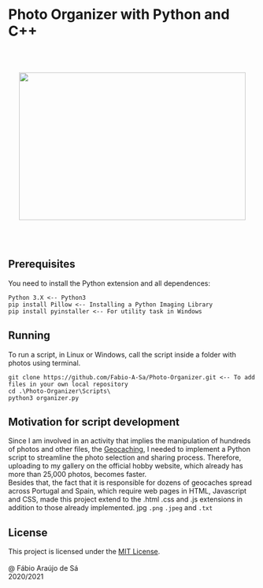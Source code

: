 # Photo Organizer with Python and C++

<br/>
<br/>

<p align="center">
  <img width="460" height="300" src="https://i.pinimg.com/originals/b7/ba/38/b7ba3835f63380fbb822669f8f904f11.jpg">
</p>

<br/>
<br/>

## Prerequisites

You need to install the Python extension and all dependences:

```
Python 3.X <-- Python3
pip install Pillow <-- Installing a Python Imaging Library
pip install pyinstaller <-- For utility task in Windows
```


## Running

To run a script, in Linux or Windows, call the script inside a folder with photos using terminal.

```
git clone https://github.com/Fabio-A-Sa/Photo-Organizer.git <-- To add files in your own local repository
cd .\Photo-Organizer\Scripts\
python3 organizer.py
```


## Motivation for script development

Since I am involved in an activity that implies the manipulation of hundreds of photos and other files, the [Geocaching](https://www.geocaching.com/play/search), I needed to implement a Python script to streamline the photo selection and sharing process. Therefore, uploading to my gallery on the official hobby website, which already has more than 25,000 photos, becomes faster. <br/>
Besides that, the fact that it is responsible for dozens of geocaches spread across Portugal and Spain, which require web pages in HTML, Javascript and CSS, made this project extend to the .html .css and .js extensions in addition to those already implemented. jpg ``.png`` ``.jpeg`` and ``.txt``





## License

This project is licensed under the [MIT License](https://github.com/Fabio-A-Sa/Photo-Organizer/blob/main/Licence).<br/>
<br/>
@ Fábio Araújo de Sá <br/>
2020/2021
